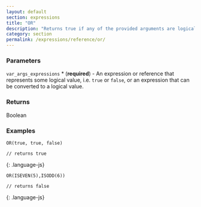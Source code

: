 ```yaml
---
layout: default
section: expressions
title: "OR"
description: "Returns true if any of the provided arguments are logically true, and false if all of the provided arguments are logically false."
category: section
permalink: /expressions/reference/or/
---
```


### Parameters

`var_args_expressions` * (__required__) - An expression or reference that represents some logical value, i.e. `true` or `false`, or an expression that can be converted to a logical value.

### Returns

Boolean

### Examples

~~~
OR(true, true, false)

// returns true
~~~
{: .language-js}


~~~
OR(ISEVEN(5),ISODD(6))

// returns false
~~~
{: .language-js}